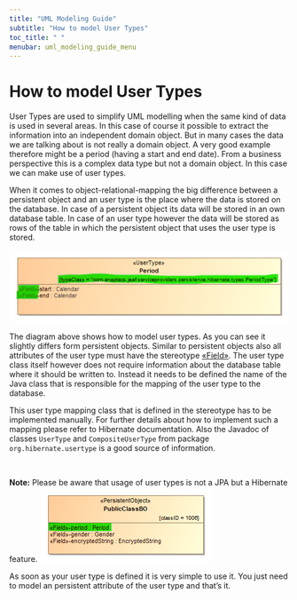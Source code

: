 ```yaml
---
title: "UML Modeling Guide"
subtitle: "How to model User Types"
toc_title: " "
menubar: uml_modeling_guide_menu
---
```


# How to model User Types

User Types are used to simplify UML modelling when the same kind of data is used in several areas. In this case of course it possible to extract the information into an independent domain object. But in many cases the data we are talking about is not really a domain object. A very good example therefore might be a period (having a start and end date). From a business perspective this is a complex data type but not a domain object. In this case we can make use of user types.

When it comes to object-relational-mapping the big difference between a persistent object and an user type is the place where the data is stored on the database. In case of a persistent object its data will be stored in an own database table. In case of an user type however the data will be stored as rows of the table in which the persistent object that uses the user type is stored.

![User Types](/images/user_type.png)

The diagram above shows how to model user types. As you can see it slightly differs form persistent objects. Similar to persistent objects also all attributes of the user type must have the stereotype [«Field»](/uml-modeling-guide/jmm/Field/). The user type class itself however does not require information about the database table where it should be written to. Instead it needs to be defined the name of the Java class that is responsible for the mapping of the user type to the database.

This user type mapping class that is defined in the stereotype has to be implemented manually. For further details about how to implement such a mapping please refer to Hibernate documentation. Also the Javadoc of classes `UserType` and `CompositeUserType` from package `org.hibernate.usertype` is a good source of information.

<br>

**Note:** Please be aware that usage of user types is not a JPA but a Hibernate feature.
![User Type Usage](/images/user_type_usage.png)

As soon as your user type is defined it is very simple to use it. You just need to model an persistent attribute of the user type and that’s it.
